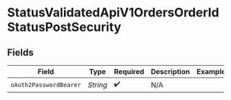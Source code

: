 # StatusValidatedApiV1OrdersOrderIdStatusPostSecurity


## Fields

| Field                  | Type                   | Required               | Description            | Example                |
| ---------------------- | ---------------------- | ---------------------- | ---------------------- | ---------------------- |
| `oAuth2PasswordBearer` | *String*               | :heavy_check_mark:     | N/A                    |                        |